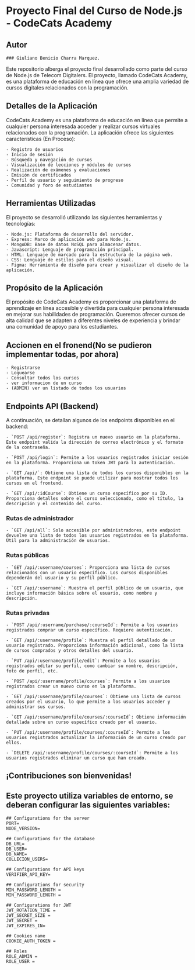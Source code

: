 # Proyecto Final del Curso de Node.js - CodeCats Academy
## Autor

    ### Giuliano Benicio Charra Marquez.

Este repositorio alberga el proyecto final desarrollado como parte del curso de Node.js de Telecom Digitalers. El proyecto, llamado CodeCats Academy, es una plataforma de educación en línea que ofrece una amplia variedad de cursos digitales relacionados con la programación.

## Detalles de la Aplicación

CodeCats Academy es una plataforma de educación en línea que permite a cualquier persona interesada acceder y realizar cursos virtuales relacionados con la programación. La aplicación ofrece las siguientes características (En Proceso):

    - Registro de usuarios
    - Inicio de sesión
    - Búsqueda y navegación de cursos
    - Visualización de lecciones y módulos de cursos
    - Realización de exámenes y evaluaciones
    - Emisión de certificados
    - Perfil de usuario y seguimiento de progreso
    - Comunidad y foro de estudiantes

## Herramientas Utilizadas

El proyecto se desarrolló utilizando las siguientes herramientas y tecnologías:

    - Node.js: Plataforma de desarrollo del servidor.
    - Express: Marco de aplicación web para Node.js.
    - MongoDB: Base de datos NoSQL para almacenar datos.
    - Javascript: Lenguaje de programación principal.
    - HTML: Lenguaje de marcado para la estructura de la página web.
    - CSS: Lenguaje de estilos para el diseño visual.
    - Figma: Herramienta de diseño para crear y visualizar el diseño de la aplicación.

## Propósito de la Aplicación

El propósito de CodeCats Academy es proporcionar una plataforma de aprendizaje en línea accesible y divertida para cualquier persona interesada en mejorar sus habilidades de programación. Queremos ofrecer cursos de alta calidad que se adapten a diferentes niveles de experiencia y brindar una comunidad de apoyo para los estudiantes.

## Accionen en el fronend(No se pudieron implementar todas, por ahora)
    - Registrarse
    - Loguearse
    - Consultar todos los cursos
    - ver informacion de un curso
    - (ADMIN) ver un listado de todos los usuarios

## Endpoints API (Backend)

A continuación, se detallan algunos de los endpoints disponibles en el backend:

    - `POST /api/register`: Registra un nuevo usuario en la plataforma. Este endpoint valida la dirección de correo electrónico y el formato de la contraseña.

    - `POST /api/login`: Permite a los usuarios registrados iniciar sesión en la plataforma. Proporciona un token JWT para la autenticación.

    - `GET /api/`: Obtiene una lista de todos los cursos disponibles en la plataforma. Este endpoint se puede utilizar para mostrar todos los cursos en el frontend.

    - `GET /api/:idCourse`: Obtiene un curso específico por su ID. Proporciona detalles sobre el curso seleccionado, como el título, la descripción y el contenido del curso.

### Rutas de administrador

    - `GET /api/all`: Solo accesible por administradores, este endpoint devuelve una lista de todos los usuarios registrados en la plataforma. Útil para la administración de usuarios.

### Rutas públicas

    - `GET /api/:username/courses`: Proporciona una lista de cursos relacionados con un usuario específico. Los cursos disponibles dependerán del usuario y su perfil público.

    - `GET /api/:username`: Muestra el perfil público de un usuario, que incluye información básica sobre el usuario, como nombre y descripción.

### Rutas privadas

    - `POST /api/:username/purchase/:courseId`: Permite a los usuarios registrados comprar un curso específico. Requiere autenticación.

    - `GET /api/:username/profile`: Muestra el perfil detallado de un usuario registrado. Proporciona información adicional, como la lista de cursos comprados y otros detalles del usuario.

    - `PUT /api/:username/profile/edit`: Permite a los usuarios registrados editar su perfil, como cambiar su nombre, descripción, foto de perfil, etc.

    - `POST /api/:username/profile/courses`: Permite a los usuarios registrados crear un nuevo curso en la plataforma.

    - `GET /api/:username/profile/courses`: Obtiene una lista de cursos creados por el usuario, lo que permite a los usuarios acceder y administrar sus cursos.

    - `GET /api/:username/profile/courses/:courseId`: Obtiene información detallada sobre un curso específico creado por el usuario.

    - `PUT /api/:username/profile/courses/:courseId`: Permite a los usuarios registrados actualizar la información de un curso creado por ellos.

    - `DELETE /api/:username/profile/courses/:courseId`: Permite a los usuarios registrados eliminar un curso que han creado.


## ¡Contribuciones son bienvenidas!

## Este proyecto utiliza variables de entorno, se deberan configurar las siguientes variables:
    ## Configurations for the server
    PORT=
    NODE_VERSION=

    ## Configurations for the database
    DB_URL=
    DB_USER=
    DB_NAME=
    COLLECION_USERS=

    ## Configurations for API keys
    VERIFIER_API_KEY=

    ## Configurations for security
    MIN_PASSWORD_LENGTH = 
    MIN_PASSWORD_LENGTH = 

    ## Configurations for JWT
    JWT_ROTATION_TIME = 
    JWT_SECRET_SIZE = 
    JWT_SECRET = 
    JWT_EXPIRES_IN= 

    ## Cookies name
    COOKIE_AUTH_TOKEN = 

    ## Roles
    ROLE_ADMIN = 
    ROLE_USER = 
